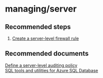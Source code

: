 <properties
	pageTitle="managing/server"
	description="managing/server"
	service="microsoft.sql"
	resource="servers"
	authors="emlisa"
	displayOrder=""
	selfHelpType="generic"
	supportTopicIds="31980426"
	productPesIds="13491"
	cloudEnvironments="public"
/>

# managing/server

## **Recommended steps**

1. [Create a server-level firewall rule](https://docs.microsoft.com/en-us/azure/sql-database/sql-database-get-started-portal-firewall/)

## **Recommended documents**

[Define a server-level auditing policy](https://docs.microsoft.com/en-us/azure/sql-database/sql-database-auditing#subheading-8/)<br>
[SQL tools and utilities for Azure SQL Database](https://docs.microsoft.com/en-us/sql/tools/overview-sql-tools?view=sql-server-2017)